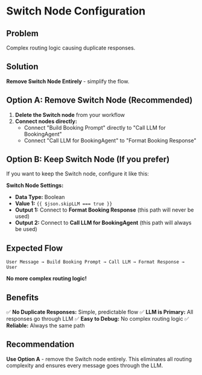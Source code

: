 # Switch Node Configuration

## **Problem**
Complex routing logic causing duplicate responses.

## **Solution**
**Remove Switch Node Entirely** - simplify the flow.

## **Option A: Remove Switch Node (Recommended)**

1. **Delete the Switch node** from your workflow
2. **Connect nodes directly:**
   - Connect "Build Booking Prompt" directly to "Call LLM for BookingAgent"
   - Connect "Call LLM for BookingAgent" to "Format Booking Response"

## **Option B: Keep Switch Node (If you prefer)**

If you want to keep the Switch node, configure it like this:

**Switch Node Settings:**
- **Data Type:** Boolean
- **Value 1:** `{{ $json.skipLLM === true }}`
- **Output 1:** Connect to **Format Booking Response** (this path will never be used)
- **Output 2:** Connect to **Call LLM for BookingAgent** (this path will always be used)

## **Expected Flow**

```
User Message → Build Booking Prompt → Call LLM → Format Response → User
```

**No more complex routing logic!**

## **Benefits**

✅ **No Duplicate Responses:** Simple, predictable flow
✅ **LLM is Primary:** All responses go through LLM
✅ **Easy to Debug:** No complex routing logic
✅ **Reliable:** Always the same path

## **Recommendation**

**Use Option A** - remove the Switch node entirely. This eliminates all routing complexity and ensures every message goes through the LLM. 